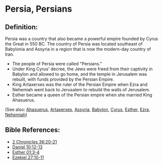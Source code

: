# Persia, Persians #

## Definition: ##

Persia was a country that also became a powerful empire founded by Cyrus the Great in 550 BC. The country of Persia was located southeast of Babylonia and Assyria in a region that is now the modern-day country of Iran. 

* The people of Persia were called "Persians."
* Under King Cyrus' decree, the Jews were freed from their captivity in Babylon and allowed to go home, and the temple in Jerusalem was rebuilt, with funds provided by the Persian Empire.
* King Artaxerxes was the ruler of the Persian Empire when Ezra and Nehemiah went back to Jerusalem to rebuild the walls of Jerusalem.
* Esther became a queen of the Persian empire when she married King Ahasuerus.

(See also: [Ahasuerus](../other/ahasuerus.md), [Artaxerxes](../other/artaxerxes.md), [Assyria](../other/assyria.md), [Babylon](../other/babylon.md), [Cyrus](../other/cyrus.md), [Esther](../other/esther.md), [Ezra](../other/ezra.md), [Nehemiah](../other/nehemiah.md))

## Bible References: ##

* [2 Chronicles 36:20-21](en/tn/2ch/help/36/20)
* [Daniel 10:12-13](en/tn/dan/help/10/12)
* [Esther 01:3-4](en/tn/est/help/01/03)
* [Ezekiel 27:10-11](en/tn/ezk/help/27/10)